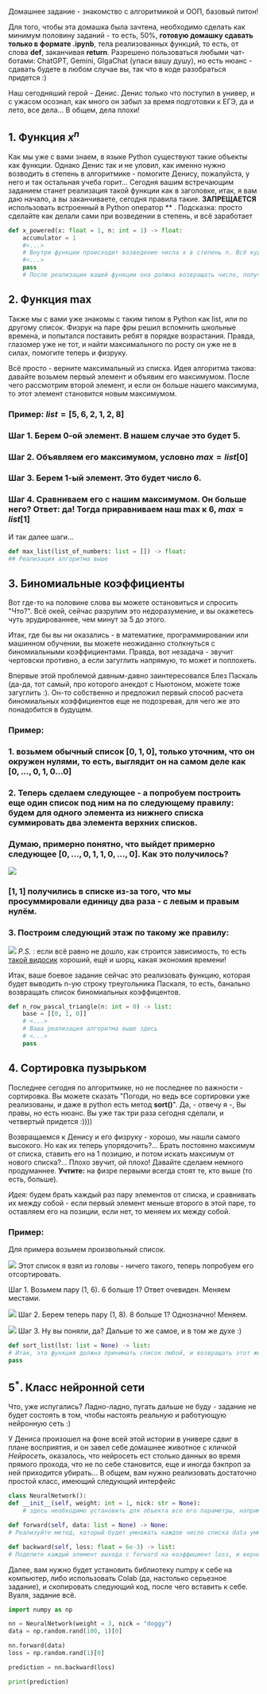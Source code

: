 Домашнее задание - знакомство с алгоритмикой и ООП, базовый питон!

Для того, чтобы эта домашка была зачтена, необходимо сделать как минимум половину заданий - то есть, 50%, **готовую домашку сдавать только в формате .ipynb**, тела реализованных функций, то есть, от слова **def**, заканчивая **return**.  Разрешено пользоваться любыми чат-ботами: ChatGPT, Gemini, GIgaChat (упаси вашу душу), но есть нюанс - сдавать будете в любом случае вы, так что в коде разобраться придется :)

Наш сегодняший герой - Денис. Денис только что поступил в универ, и с ужасом осознал, как много он забыл за время подготовки к ЕГЭ, да и лето, все дела... В общем, дела плохи!

## $1.$ Функция $x^n$

Как мы уже с вами знаем, в языке Python существуют такие объекты как функции. Однако Денис так и не уловил, как именно нужно возводить в степень в алгоритмике - помогите Денису, пожалуйста, у него и так остальная учеба горит... 
Сегодня вашим встречающим заданием станет реализация такой функции как в заголовке, итак, я вам даю начало, а вы заканчиваете, сегодня правила такие. **ЗАПРЕЩАЕТСЯ** использовать встроенный в Python оператор ** . Подсказка: просто сделайте как делали сами при возведении в степень, и всё заработает

```python
def x_powered(x: float = 1, n: int = 1) -> float:
	accumulator = 1
	#<...>
	# Внутри функции происходит возведение числа x в степень n. Всё куда просто, пока n является int
	#<...>
	pass
	# После реализации вашей функции она должна возвращать число, полученное в результате возведения в степень, pass быть не должно
```

## $2.$ Функция max

Также мы с вами уже знакомы с таким типом в Python как list, или по другому список.  Физрук на паре фры решил вспомнить школьные времена, и попытался поставить ребят в порядке возрастания. Правда, глазомер уже не тот, и найти максимального по росту он уже не в силах, помогите теперь и физруку.

Всё просто - верните максимальный из списка. Идея алгоритма такова: давайте возьмем первый элемент и объявим его максимумом. После чего рассмотрим второй элемент, и если он больше нашего максимума, то этот элемент становится новым максимумом.

### **Пример**:  $list = [5, 6, 2, 1, 2, 8]$

### Шаг 1. Берем 0-ой элемент. В нашем случае это будет 5.
### Шаг 2. Объявляем его максимумом, условно $max = list[0]$ 
### Шаг 3. Берем 1-ый элемент. Это будет число 6.
### Шаг 4. Сравниваем его с нашим максимумом. Он больше него? Ответ: да! Тогда приравниваем наш max к 6, $max = list[1]$

И так далее шаги...

```python
def max_list(list_of_numbers: list = []) -> float: 
## Реализация алгоритма выше
```

## $3.$ Биномиальные коэффициенты

Вот где-то на половине слова вы можете остановиться и спросить "Что?". Всё окей, сейчас разрулим это недоразумение, и вы окажетесь чуть эрудированнее, чем минут за 5 до этого.

Итак, где бы вы ни оказались - в математике, программировании или машинном обучении, вы можете неожиданно столкнуться с биномиальными коэффициентами. Правда, вот незадача - звучит чертовски противно, а если загуглить напрямую, то может и поплохеть. 

Впервые этой проблемой давным-давно заинтересовался Блез Паскаль (да-да, тот самый, про которого анекдот с Ньютоном, можете тоже загуглить :). Он-то собственно и предложил первый способ расчета биномиальных коэффициентов еще не подозревая, для чего же это понадобится в будущем.

###  **Пример:** 
### 1. возьмем обычный список $[0, 1, 0]$, только уточним, что он окружен нулями, то есть, выглядит он на самом деле как $[0,...,0,1,0...0]$
### 2. Теперь сделаем следующее - а попробуем построить еще один список под ним на по следующему правилу: будем для одного элемента из нижнего списка суммировать два элемента верхних списков.  

### Думаю, примерно понятно, что выйдет примерно следующее $[0,...,0, 1, 1, 0,...,0]$. Как это получилось? 

![](images/Pasted_image_20240918202452.png)

### $[1, 1]$ получились в списке из-за того, что мы просуммировали единицу два раза - с левым и правым нулём. 

### 3. Построим следующий этаж по такому же правилу:

![](images/Pasted_image_20240918202704.png)
*P.S.* : если всё равно не дошло, как строится зависимость, то есть[ такой видосик](https://www.youtube.com/shorts/4F-otSBWOPs?feature=share) хороший, ещё и шорц, какая экономия времени! 

Итак, ваше боевое задание сейчас это реализовать функцию, которая будет выводить n-ую строку треугольника Паскаля, то есть, банально возвращать список биномиальных коэффицентов.

```python
def n_row_pascal_triangle(n: int = 0) -> list:
	base = [[0, 1, 0]]
	# <...>
	# Ваша реализация алгоритма выше здесь
	# <...>
	pass
```


## $4.$ Сортировка пузырьком

Последнее сегодня по алгоритмике, но не последнее по важности - сортировка. Вы можете сказать "Погоди, но ведь все сортировки уже реализованы, и даже в python есть метод **sort()**". Да, - отвечу я -, Вы правы, но есть нюанс. Вы уже так три раза сегодня сделали, и четвертый придется :))))

Возвращаемся к Денису и его физруку - хорошо, мы нашли самого высокого. Но как их теперь упорядочить?... Брать постоянно максимум от списка, ставить его на 1 позицию, и потом искать максимум от нового списка?... Плохо звучит, ой плохо! Давайте сделаем немного продуманнее. **Учтите:** на физре первыми всегда стоят те, кто выше (то есть, больше).

*Идея:* будем брать каждый раз пару элементов от списка, и сравнивать их между собой - если первый элемент меньше второго в этой паре, то оставляем его на позиции, если нет, то меняем их между собой.

### Пример:

Для примера возьмем произвольный список.

![](images/Pasted_image_20240918205404.png)
Этот список я взял из головы - ничего такого, теперь попробуем его отсортировать.

Шаг 1. Возьмем пару (1, 6). 6 больше 1? Ответ очевиден. Меняем местами.

![](images/Pasted_image_20240918205531.png)
Шаг 2. Берем теперь пару (1, 8). 8 больше 1? Однозначно! Меняем.

![](images/Pasted_image_20240918205558.png)
Шаг 3. Ну вы поняли, да? Дальше то же самое, и в том же духе :)

```python
def sort_list(lst: list = None) -> list:
# Итак, эта функция должна принимать список любой, и возвращать этот же список, но уже отсортированный, удачи!
pass
```

## $5^*$. Класс нейронной сети

Что, уже испугались? Ладно-ладно, пугать дальше не буду - задание не будет состоять в том, чтобы настоять реальную и работующую нейронную сеть :)

У Дениса произошел на фоне всей этой истории в универе сдвиг в плане восприятия, и он завел себе домашнее животное с кличкой *Нейросеть*, оказалось, что нейросеть ест столько данных во время прямого прохода, что не по себе становится, еще и иногда бэкпроп за ней приходится убирать... В общем, вам нужно реализовать достаточно простой класс, имеющий следующий интерфейс

```python
class NeuralNetwork():
def __init__(self, weight: int = 1, nick: str = None):
	# здесь необходимо установить для объекта все его параметры, например self.weight = weight, и далее по списку

def forward(self, data: list = None) -> None:
# Реализуйте метод, который будет умножать каждое число списка data умножать на коэффициент self.weight, после чего сохранять его в модели как атрибут 

def backward(self, loss: float = 6e-3) -> list:
# Поделите каждый элемент выхода с forward на коэффициент loss, и верните результирующий список
```

Далее, вам нужно будет установить библиотеку numpy к себе на компьютер, либо использовать Colab (да, настолько серьезное задание), и скопировать следующий код, после чего вставить к себе. Вуаля, задание всё.

```python
import numpy as np

nn = NeuralNetwork(weight = 3, nick = "doggy")
data = np.random.rand(100, 1)[0]

nn.forward(data)
loss = np.random.rand(1)[0]

prediction = nn.backward(loss)

print(prediction)
```

